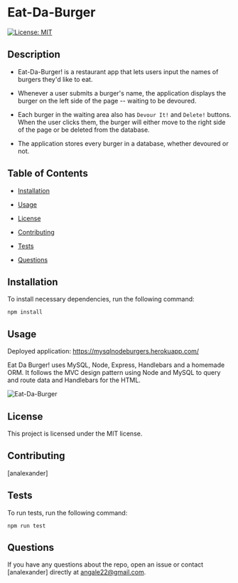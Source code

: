 # Eat-Da-Burger

[![License: MIT](https://img.shields.io/badge/License-MIT-yellow.svg)](https://opensource.org/licenses/MIT)

## Description

* Eat-Da-Burger! is a restaurant app that lets users input the names of burgers they'd like to eat.

* Whenever a user submits a burger's name, the application displays the burger on the left side of the page -- waiting to be devoured.

* Each burger in the waiting area also has `Devour It!` and `Delete!` buttons. When the user clicks them, the burger will either move to the right side of the page or be deleted from the database.

* The application stores every burger in a database, whether devoured or not.

## Table of Contents

* [Installation](#Installation)

* [Usage](#Usage)

* [License](#License)

* [Contributing](#Contributing)

* [Tests](#Tests)

* [Questions](#Questions)

## Installation

To install necessary dependencies, run the following command:
````
npm install
````

## Usage

Deployed application: https://mysqlnodeburgers.herokuapp.com/

Eat Da Burger! uses MySQL, Node, Express, Handlebars and a homemade ORM. It follows the MVC design pattern using Node and MySQL to query and route data and Handlebars for the HTML.

![Eat-Da-Burger](public/assets/img/Eat-Da-Burger.gif)

## License

This project is licensed under the MIT license.

## Contributing

[analexander]

## Tests

To run tests, run the following command:
````
npm run test
````

## Questions

If you have any questions about the repo, open an issue or contact [analexander] directly at angale22@gmail.com.